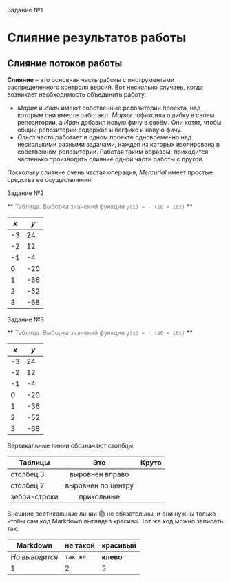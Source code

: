 Задание №1

# Слияние результатов работы

Слияние потоков работы
---

**Слияние** – это основная часть работы с инструментами распределенного контроля версий. Вот несколько случаев, когда возникает необходимость объединить работу:

+ _Мария_ и _Иван_ имеют собственные репозитории проекта, над которым они вместе работают. _Мария_ пофиксила ошибку в своем репозитории, а _Иван_ добавил новую фичу в своём. Они хотят, чтобы общий репозиторий содержал и багфикс и новую фичу.
+ _Ольга_ часто работает в одном проекте одновременно над несколькими разными задачами, каждая из которых изолирована в собственном репозитории. Работая таким образом, приходится частенько производить слияние одной части работы с другой.

Поскольку слияние очень частая операция, _Mercurial_ имеет простые средства ее осуществления. 



Задание №2

** <span style="color: grey;">Таблица. Выборка значений функции `y(x) = - (20 + 16x)`</span> **

|_x_|_y_|
|-|-|
|-3  | 24|
|-2  | 12|
|-1  | -4|
|0  | -20|
|1  | -36|
|2  | -52|
|3  | -68|

Задание №3

** <span style="color: grey;">Таблица. Выборка значений функции `y(x) = - (20 + 16x)`</span> **

|_x_|_y_|
|-|-|
|-3  | 24|
|-2  | 12|
|-1  | -4|
|0  | -20|
|1  | -36|
|2  | -52|
|3  | -68|



Вертикальные линии обозначают столбцы.

| Таблицы       | Это                | Круто |
| ------------- |:------------------:| -----:|
| столбец 3     | выровнен вправо    |  |
| столбец 2     | выровнен по центру |    |
| зебра-строки  | прикольные         |    </head> |

Внешние вертикальные линии (|) не обязательны, и они нужны только чтобы сам код Markdown выглядел красиво. Тот же код можно записать так:

Markdown | не такой | красивый
--- | --- | ---
*Но выводится* | `так же` | **клево**
1 | 2 | 3
